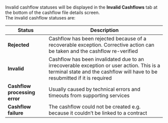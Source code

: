 Invalid cashflow statuses will be displayed in the **Invalid Cashflows** tab at the bottom of the cashflow file details screen.  
The invalid cashflow statuses are:

| Status | Description|
| ------ | -----------|
| **Rejected**                  | Cashflow has been rejected because of a recoverable exception. Corrective action can be taken and the cashflow re-verified |
| **Invalid**                   | Cashflow has been invalidated due to an irrecoverable exception or user action. This is a terminal state and the cashflow will have to be resubmitted if it is required |
| **Cashflow processing error** | Usually caused by technical errors and timeouts from supporting services |
| **Cashflow failure**          | The cashflow could not be created e.g. because it couldn’t be linked to a contract |
